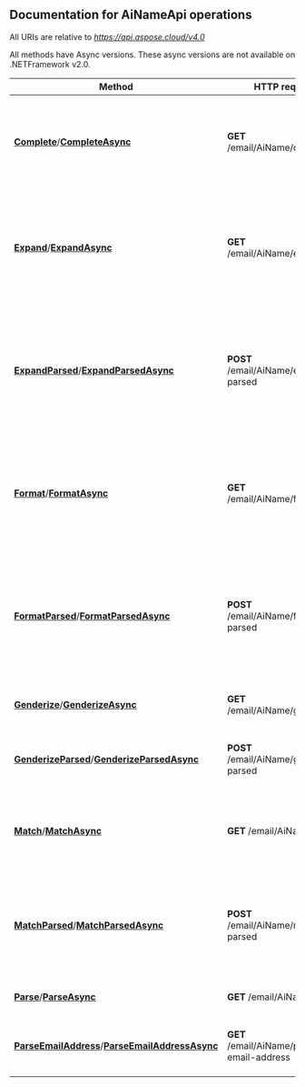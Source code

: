 

## Documentation for AiNameApi operations

All URIs are relative to *https://api.aspose.cloud/v4.0*

All methods have Async versions. These async versions are not available on .NETFramework v2.0.

Method | HTTP request | Description
------------- | ------------- | -------------
[**Complete**](AiNameApi.md#Complete)/[**CompleteAsync**](AiNameApi.md#CompleteAsync)| **GET** /email/AiName/complete| The call proposes k most probable names for given starting characters             
[**Expand**](AiNameApi.md#Expand)/[**ExpandAsync**](AiNameApi.md#ExpandAsync)| **GET** /email/AiName/expand| Expands a person&#39;s name into a list of possible alternatives using options for expanding instructions             
[**ExpandParsed**](AiNameApi.md#ExpandParsed)/[**ExpandParsedAsync**](AiNameApi.md#ExpandParsedAsync)| **POST** /email/AiName/expand-parsed| Expands a person&#39;s parsed name into a list of possible alternatives using options for expanding instructions             
[**Format**](AiNameApi.md#Format)/[**FormatAsync**](AiNameApi.md#FormatAsync)| **GET** /email/AiName/format| Formats a person&#39;s name in correct case and name order using options for formatting instructions             
[**FormatParsed**](AiNameApi.md#FormatParsed)/[**FormatParsedAsync**](AiNameApi.md#FormatParsedAsync)| **POST** /email/AiName/format-parsed| Formats a person&#39;s parsed name in correct case and name order using options for formatting instructions             
[**Genderize**](AiNameApi.md#Genderize)/[**GenderizeAsync**](AiNameApi.md#GenderizeAsync)| **GET** /email/AiName/genderize| Detect person&#39;s gender from name string             
[**GenderizeParsed**](AiNameApi.md#GenderizeParsed)/[**GenderizeParsedAsync**](AiNameApi.md#GenderizeParsedAsync)| **POST** /email/AiName/genderize-parsed| Detect person&#39;s gender from parsed name             
[**Match**](AiNameApi.md#Match)/[**MatchAsync**](AiNameApi.md#MatchAsync)| **GET** /email/AiName/match| Compare people&#39;s names. Uses options for comparing instructions             
[**MatchParsed**](AiNameApi.md#MatchParsed)/[**MatchParsedAsync**](AiNameApi.md#MatchParsedAsync)| **POST** /email/AiName/match-parsed| Compare people&#39;s parsed names and attributes. Uses options for comparing instructions             
[**Parse**](AiNameApi.md#Parse)/[**ParseAsync**](AiNameApi.md#ParseAsync)| **GET** /email/AiName/parse| Parse name to components             
[**ParseEmailAddress**](AiNameApi.md#ParseEmailAddress)/[**ParseEmailAddressAsync**](AiNameApi.md#ParseEmailAddressAsync)| **GET** /email/AiName/parse-email-address| Parse person&#39;s name out of an email address             



